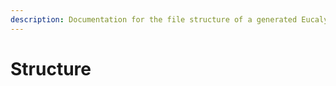 ```yaml
---
description: Documentation for the file structure of a generated Eucalypt application.
---
```


# Structure

